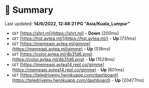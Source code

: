 # 📖 Summary
Last updated: **14/6/2022, 12:48:21 PG "Asia/Kuala_Lumpur"**

- `GET` [https://shrt.ml](https://shrt.ml) - **Down** (200ms)
- `GET` [https://hst.aytea.ml/](https://hst.aytea.ml/) - **Up** (731ms)
- `GET` [https://memeapi.aytea.ml/gimme](https://memeapi.aytea.ml/gimme) - **Up** (518ms)
- `GET` [https://color.aytea.ml/4b31d6.png](https://color.aytea.ml/4b31d6.png) - **Up** (1529ms)
- `GET` [https://memeapi.aytea14.repl.co/gimme](https://memeapi.aytea14.repl.co/gimme) - **Up** (601ms)
- `GET` [https://teledrivemy.herokuapp.com/dashboard](https://teledrivemy.herokuapp.com/dashboard) - **Up** (20477ms)
